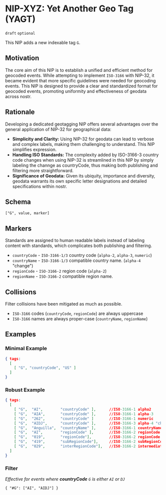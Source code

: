 # NIP-XYZ: Yet Another Geo Tag (YAGT)

`draft` `optional`

This NIP adds a new indexable tag `G`. 

## Motivation
The core aim of this NIP is to establish a unified and efficient method for geocoded events. While attempting to implement `ISO-3166` with NIP-32, it became evident that more specific guidelines were needed for geocoding events. This NIP is designed to provide a clear and standardized format for geocoded events, promoting uniformity and effectiveness of geodata across nostr.

## Rationale
Developing a dedicated geotagging NIP offers several advantages over the general application of NIP-32 for geographical data:

- **Simplicity and Clarity:** Using NIP-32 for geodata can lead to verbose and complex labels, making them challenging to understand. This NIP simplifies expression.
- **Handling ISO Standards:** The complexity added by ISO-3166-3 country code changes when using NIP-32 is streamlined in this NIP by simply labeling the channge as countryCode, thus making both publishing and filtering more straightforward.
- **Significance of Geodata:** Given its ubiquity, importance and diversity, geodata warrants its own specific letter designations and detailed specifications within nostr.

## Schema 
```
["G", value, marker]
```

## Markers
Standards are assigned to human readable labels instead of labeling content with standards, which complicates both publishing and filtering. 

- `countryCode` - `ISO-3166-1/3` country code (`alpha-2`, `alpha-3`, `numeric`)
- `countryName` - `ISO-3166-1/3` compatible country name. (`alpha-4` "change")
- `regionCode` - `ISO-3166-2` region code (`alpha-2`)
- `regionName` - `ISO-3166-2` compatible region name.

## Collisions 
Filter collisions have been mitigated as much as possible.
- `ISO-3166` codes (`countryCode`, `regionCode`) are always uppercase
- `ISO-3166` names are always proper-case (`countryName`, `regionName`)

## Examples

### Minimal Example 
```json
{ tags:
  [
    [ "G", "countryCode", "US" ]
  ]
}
```

### Robust Example
```json
{ tags:
  [
    [ "G",  "AI",        "countryCode" ],      //ISO-3166-1 alpha2
    [ "G",  "AIA",       "countryCode" ],      //ISO-3166-1 alpha-3
    [ "G",  "262",       "countryCode" ]       //ISO-3166-1 numeric
    [ "G",  "AIDJ",      "countryCode" ],      //ISO-3166-3 alpha-4 "change" 
    [ "G",  "Anguilla",  "countryName" ],      //ISO-3166-1 countryName
    [ "G",  "AI",        "regionCode" ],       //ISO-3166-2 regionCode alpha-2 (subdivision)
    [ "G",  "019",       "regionCode"],        //ISO-3166-2 regionCode numeric (subdivision)
    [ "G",  "419",       "subRegionCode"],     //ISO-3166-2 subRegionCode numeric (subdivision)
    [ "G",  "029",       "interRegionCode"],   //ISO-3166-2 intermediate region code numeric (subdivision)
  ] 
}
```

### Filter
_Effective for events where **countryCode** `G` is either `AI` or `DJ`_

```
{ "#G": ["AI", "AIDJ"] }
```